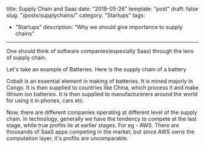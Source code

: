 title: Supply Chain and Saas
date: "2019-05-26"
template: "post"
draft: false
slug: "/posts/supplychains/"
category: "Startups"
tags:
  - "Startups"
description: "Why we should give importance to supply chains"
---

One should think of software companies(especially Saas) through the lens of supply chain. 

Let's take an example of Batteries. Here is the supply chain of a battery

Cobalt is an essential element in making of batteries. It is mined majorly in Congo. It is then supplied to countries like China, which process it and make lithium ion batteries. It is then supplied to manufacturerers around the world for using it in phones, cars etc. 

Now, there are different companies operating at different level of the supply chain. In technology, generally we have the tendency to compete at the last stage, while true profits lie at earlier stages. For eg - AWS. There are thousands of SaaS apps competing in the market, but since AWS owns the computation layer, it's profits are uncomparable. 

